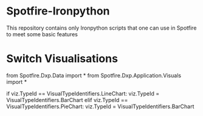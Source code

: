 # Spotfire-Ironpython
This repository contains only Ironpython scripts that one can use in Spotfire to meet some basic features  

# Switch Visualisations
from Spotfire.Dxp.Data import * 
from Spotfire.Dxp.Application.Visuals import *

if viz.TypeId == VisualTypeIdentifiers.LineChart:
 viz.TypeId = VisualTypeIdentifiers.BarChart 
elif viz.TypeId == VisualTypeIdentifiers.PieChart:
 viz.TypeId = VisualTypeIdentifiers.BarChart

